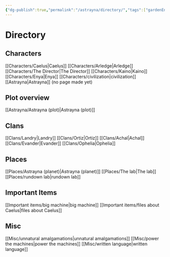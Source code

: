 ```yaml
---
{"dg-publish":true,"permalink":"/astrayna/directory/","tags":["gardenEntry"]}
---
```


# Directory
## Characters
[[Characters/Caelus\|Caelus]]
[[Characters/Arledge\|Arledge]]
[[Characters/The Director\|The Director]]
[[Characters/Kaino\|Kaino]]
[[Characters/Enya\|Enya]]
[[Characters/civilization\|civilization]]
[[Astrayna\|Astrayna]] (no page made yet)
## Plot overview
[[Astrayna/Astrayna (plot)\|Astrayna (plot)]]
## Clans
[[Clans/Landry\|Landry]]
[[Clans/Ortiz\|Ortiz]]
[[Clans/Achal\|Achal]]
[[Clans/Evander\|Evander]]
[[Clans/Ophelia\|Ophelia]]
## Places
[[Places/Astrayna (planet)\|Astrayna (planet)]]
[[Places/The lab\|The lab]]
[[Places/rundown lab\|rundown lab]]
## Important Items
[[Important items/big machine\|big machine]]
[[Important items/files about Caelus\|files about Caelus]]
## Misc
[[Misc/unnatural amalgamations\|unnatural amalgamations]]
[[Misc/power the machines\|power the machines]]
[[Misc/written language\|written language]]